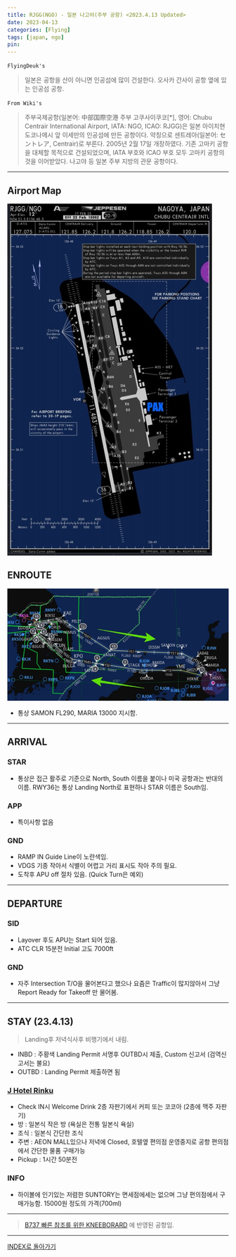 ```yaml
---
title: RJGG(NGO) - 일본 나고야(주부 공항) <2023.4.13 Updated>
date: 2023-04-13
categories: [Flying]
tags: [japan, ngo]
pin:
---
```


`FlyingDeuk's`
>일본은 공항을 산이 아니면 인공섬에 많이 건설한다. 오사카 간사이 공항 옆에 있는 인공섬 공항.

`From Wiki's`
>주부국제공항(일본어: 中部国際空港 주부 고쿠사이쿠코[*], 영어: Chubu Centrair International Airport, IATA: NGO, ICAO: RJGG)은 일본 아이치현 도코나메시 앞 이세만의 인공섬에 만든 공항이다. 약칭으로 센트레아(일본어: セントレア, Centrair)로 부른다. 2005년 2월 17일 개장하였다. 기존 고마키 공항을 대체할 목적으로 건설되었으며, IATA 부호와 ICAO 부호 모두 고마키 공항의 것을 이어받았다. 나고야 등 일본 주부 지방의 관문 공항이다.

-------

## Airport Map
![ngo](/img/flying/airport/ngo_ap.jpg)

## ENROUTE
![ngo](/img/flying/airport/icnngo.jpg)
- 통상 SAMON FL290, MARIA 13000 지시함. 


-------

## ARRIVAL
### STAR
- 통상은 접근 활주로 기준으로 North, South 이름을 붙이나 미국 공항과는 반대의 이름. RWY36는 통상 Landing North로 표현하나 STAR 이름은 South임. 

### APP
- 특이사항 없음


### GND
- RAMP IN Guide Line이 노란색임.
- VDGS 기종 작아서 식별이 어렵고 거리 표시도 작아 주의 필요. 
- 도착후 APU off 절차 있음. (Quick Turn은 예외)


------

## DEPARTURE
### SID
- Layover 후도 APU는 Start 되어 있음. 
- ATC CLR 15분전 Initial 고도 7000ft


### GND 
- 자주 Intersection T/O을 물어본다고 했으나 요즘은 Traffic이 많지않아서 그냥 Report Ready for Takeoff 만 물어봄. 

-------

## STAY (23.4.13)
> Landing후 저녁식사후 비행기에서 내림. 

- INBD : 주황색 Landing Permit 서명후 OUTBD시 제출, Custom 신고서 (검역신고서는 불요)
- OUTBD : Landing Permit 제출하면 됨

### [J Hotel Rinku](https://goo.gl/maps/ej83JkWcodAWj7CF6)
- Check IN시 Welcome Drink 2층 자판기에서 커피 또는 코코아 (2층에 맥주 자판기)
- 방 : 일본식 작은 방 (욕실은 전통 일본식 욕실)
- 조식 : 일본식 간단한 조식 
- 주변 : AEON MALL있으나 저녁에 Closed, 호텔옆 편의점 운영중지로 공항 편의점에서 간단한 물품 구매가능
- Pickup : 1시간 50분전

### INFO
- 하이볼에 인기있는 저렴한 SUNTORY는 면세점에세는 없으며 그냥 편의점에서 구매가능함. 15000원 정도의 가격(700ml)

----

> [B737 빠른 참조를 위한 KNEEBORARD](/posts/B737-kneeboard/) 에 반영된 공항임. 

----

[INDEX로 돌아가기](/posts/KoreaJapanChina/)
